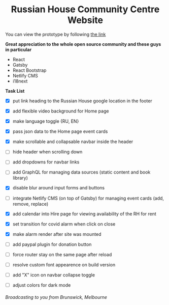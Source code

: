 <h1 align="center">
  Russian House Community Centre Website 
</h1>

You can view the prototype by following [the link](https://master.d2ew76d4b2igww.amplifyapp.com/)

**Great appreciation to the whole open source community and these guys in particular**
- React 
- Gatsby
- React Bootstrap
- Netlify CMS
- i18next 


**Task List**
- [x] put link heading to the Russian House google location in the footer
- [x] add flexible video background for Home page   
- [x] make language toggle {RU, EN}
- [x] pass json data to the Home page event cards
- [x] make scrollable and collapsable navbar inside the header
- [ ] hide header when scrolling down
- [ ] add dropdowns for navbar links
- [ ] add GraphQL for managing data sources (static content and book library)
- [x] disable blur around input forms and buttons
- [ ] integrate Netlify CMS (on top of Gatsby) for managing event cards (add, remove, replace)
- [x] add calendar into Hire page for viewing availability of the RH for rent 
- [x] set transition for covid alarm when click on close
- [x] make alarm render after site was mounted 
- [ ] add paypal plugin for donation button
- [ ] force router stay on the same page after reload
- [ ] resolve custom font appearence on build version
- [ ] add "X" icon on navbar collapse toggle
- [ ] adjust colors for dark mode







###### Broadcasting to you from Brunswick, Melbourne

